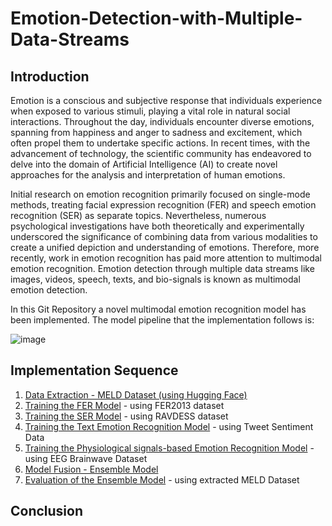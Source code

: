 # Emotion-Detection-with-Multiple-Data-Streams


## Introduction


Emotion is a conscious and subjective response that individuals experience when exposed to various stimuli, playing a vital role in natural social interactions. Throughout the day, individuals encounter diverse 
emotions, spanning from happiness and anger to sadness and excitement, which often propel them to undertake specific actions. In recent times, with the advancement of technology, the scientific community has endeavored to delve into the domain of Artificial Intelligence (AI) to create novel approaches for the analysis and interpretation of human emotions.


Initial research on emotion recognition primarily focused on single-mode methods, treating facial expression recognition (FER) and speech emotion recognition (SER) as separate topics. Nevertheless, numerous psychological investigations have both theoretically and experimentally underscored the significance of combining data from various modalities to create a unified depiction and understanding of emotions. Therefore, more recently, work in emotion recognition has paid more attention to multimodal emotion recognition. Emotion detection through multiple data streams like images, videos, speech, texts, and bio-signals is known as multimodal emotion detection.


In this Git Repository a novel multimodal emotion recognition model has been implemented. The model pipeline that the implementation follows is:


![image](https://github.com/Garima27dec/Emotion-Detection-with-Multiple-Data-Streams/assets/99138272/a7284339-b0a1-4c66-9970-bf8b21a03478)


## Implementation Sequence


1. [Data Extraction - MELD Dataset (using Hugging Face)](Data_extraction_MELD_Dataset.ipynb)
2. [Training the FER Model](FER) - using FER2013 dataset
3. [Training the SER Model](SER) - using RAVDESS dataset
4. [Training the Text Emotion Recognition Model](BERT_Text_Sentiment_Recognition.ipynb) - using Tweet Sentiment Data
5. [Training the Physiological signals-based Emotion Recognition Model](EEG_Brain_Signals_Emotion_Classification.ipynb) - using EEG Brainwave Dataset
6. [Model Fusion - Ensemble Model](Ensemble_Model.ipynb)
7. [Evaluation of the Ensemble Model](Models_Evaluation.ipynb) - using extracted MELD Dataset


## Conclusion


